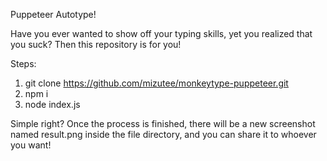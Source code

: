 Puppeteer Autotype!

Have you ever wanted to show off your typing skills, yet you realized that you suck? Then this repository is for you!

Steps:
1. git clone https://github.com/mizutee/monkeytype-puppeteer.git
2. npm i
3. node index.js

Simple right?
Once the process is finished, there will be a new screenshot named result.png inside the file directory, and you can share it to whoever you want!
